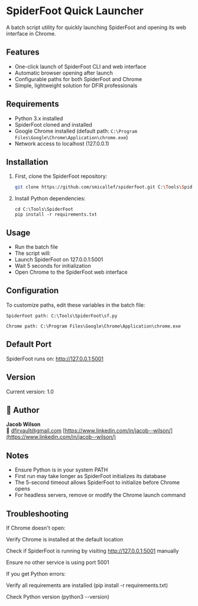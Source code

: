 # SpiderFoot Quick Launcher

A batch script utility for quickly launching SpiderFoot and opening its web interface in Chrome.

## Features

- One-click launch of SpiderFoot CLI and web interface
- Automatic browser opening after launch
- Configurable paths for both SpiderFoot and Chrome
- Simple, lightweight solution for DFIR professionals

## Requirements

- Python 3.x installed
- SpiderFoot cloned and installed
- Google Chrome installed (default path: `C:\Program Files\Google\Chrome\Application\chrome.exe`)
- Network access to localhost (127.0.0.1)

## Installation

1. First, clone the SpiderFoot repository:
   ```bash
   git clone https://github.com/smicallef/spiderfoot.git C:\Tools\SpiderFoot
   ```
2. Install Python dependencies:
   ````
   cd C:\Tools\SpiderFoot
   pip install -r requirements.txt
   ````

## Usage
- Run the batch file
- The script will:
-   Launch SpiderFoot on 127.0.0.1:5001
-   Wait 5 seconds for initialization
-   Open Chrome to the SpiderFoot web interface

## Configuration
To customize paths, edit these variables in the batch file:
````
SpiderFoot path: C:\Tools\SpiderFoot\sf.py

Chrome path: C:\Program Files\Google\Chrome\Application\chrome.exe
````
## Default Port
SpiderFoot runs on: http://127.0.0.1:5001

## Version
Current version: 1.0

## 👤 Author

**Jacob Wilson**  
📧 dfirvault@gmail.com
[https://www.linkedin.com/in/jacob--wilson/](https://www.linkedin.com/in/jacob--wilson/)

## Notes
- Ensure Python is in your system PATH
- First run may take longer as SpiderFoot initializes its database
- The 5-second timeout allows SpiderFoot to initialize before Chrome opens
- For headless servers, remove or modify the Chrome launch command

## Troubleshooting
If Chrome doesn't open:

Verify Chrome is installed at the default location

Check if SpiderFoot is running by visiting http://127.0.0.1:5001 manually

Ensure no other service is using port 5001

If you get Python errors:

Verify all requirements are installed (pip install -r requirements.txt)

Check Python version (python3 --version)
   
